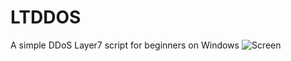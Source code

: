 # LTDDOS
A simple DDoS Layer7 script for beginners on Windows
![Screen](https://github.com/p1mpus/ltddos/assets/45327810/a1160caf-1cab-4b20-af66-8726ac43e5cf)
